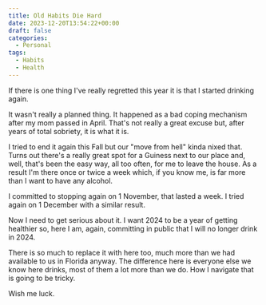```yaml
---
title: Old Habits Die Hard
date: 2023-12-20T13:54:22+00:00
draft: false
categories:
  - Personal
tags:
  - Habits
  - Health
---
```


If there is one thing I've really regretted this year it is that I started drinking again.

It wasn't really a planned thing. It happened as a bad coping mechanism after my mom passed in April. That's not really a great excuse but, after years of total sobriety, it is what it is.

I tried to end it again this Fall but our "move from hell" kinda nixed that. Turns out there's a really great spot for a Guiness next to our place and, well, that's been the easy way, all too often, for me to leave the house. As a result I'm there once or twice a week which, if you know me, is far more than I want to have any alcohol.

I committed to stopping again on 1 November, that lasted a week. I tried again on 1 December with a similar result.

Now I need to get serious about it. I want 2024 to be a year of getting healthier so, here I am, again, committing in public that I will no longer drink in 2024.

There is so much to replace it with here too, much more than we had available to us in Florida anyway. The difference here is everyone else we know here drinks, most of them a lot more than we do. How I navigate that is going to be tricky.

Wish me luck.
